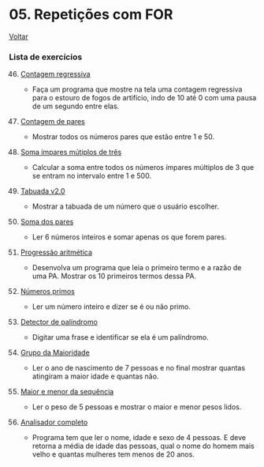 # 05. Repetições com FOR

[Voltar](https://github.com/NandesLima/desafios-python)

### Lista de exercícios

46. [Contagem regressiva]()
    - Faça um programa que mostre na tela uma contagem regressiva para o estouro de fogos de artifício, indo de 10 até 0 com uma pausa de um segundo entre elas.

47. [Contagem de pares]()
    - Mostrar todos os números pares que estão entre 1 e 50.
    
48. [Soma ímpares mútiplos de três]()
    - Calcular a soma entre todos os números ímpares múltiplos de 3 que se entram no intervalo entre 1 e 500.

49. [Tabuada v2.0]()
    - Mostrar a tabuada de um número que o usuário escolher.

50. [Soma dos pares]()
    - Ler 6 números inteiros e somar apenas os que forem pares.

51. [Progressão aritmética](h)
    - Desenvolva um programa que leia o primeiro termo e a razão de uma PA. Mostrar os 10 primeiros termos dessa PA.

52. [Números primos]()
    - Ler um número inteiro e dizer se é ou não primo.

53. [Detector de palíndromo]()
    - Digitar uma frase e identificar se ela é um palíndromo.

54. [Grupo da Maioridade]()
    - Ler o ano de nascimento de 7 pessoas e no final mostrar quantas atingiram a maior idade e quantas não.

55. [Maior e menor da sequência]()
    - Ler o peso de 5 pessoas e mostrar o maior e menor pesos lidos.

56. [Analisador completo]()
    - Programa tem que ler o nome, idade e sexo de 4 pessoas. E deve retorna a média de idade das pessoas, qual o nome do homem mais velho e quantas mulheres tem menos de 20 anos.
